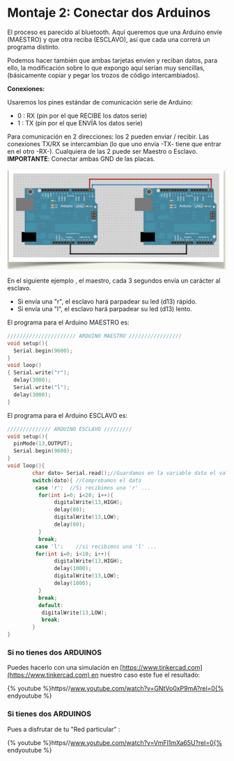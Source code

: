 
# Montaje 2: Conectar dos Arduinos

El proceso es parecido al bluetooth. Aquí queremos que una Arduino envíe (MAESTRO) y que otra reciba (ESCLAVO), así que cada una correrá un programa distinto.

Podemos hacer también que ambas tarjetas envíen y reciban datos, para ello, la modificación sobre lo que expongo aquí serían muy sencillas, (básicamente copiar y pegar los trozos de código intercambiados).

**Conexiones:**

Usaremos los pines estándar de comunicación serie de Arduino: 

- 0 : RX (pin por el que RECIBE los datos serie)
- 1 : TX (pin por el que ENVÍA los datos serie)

Para comunicación en 2 direcciones: los 2 pueden enviar / recibir. Las conexiones TX/RX se intercambian (lo que uno envía -TX- tiene que entrar en el otro -RX-). Cualquiera de las 2 puede ser Maestro o Esclavo. **IMPORTANTE**: Conectar ambas GND de las placas.

![](img/Captura_de_pantalla_2015-04-03_a_las_19.33.22.png)

En el siguiente ejemplo , el maestro, cada 3 segundos envía un carácter al esclavo.

- Si envía una "r", el esclavo hará parpadear su led (d13) rápido.
- Si envía una "l", el esclavo hará parpadear su led (d13) lento.

El programa para el Arduino MAESTRO es:

```cpp
////////////////////// ARDUINO MAESTRO /////////////////
void setup(){ 
  Serial.begin(9600);
}
void loop()
{ Serial.write("r");
  delay(3000);
  Serial.write("l");
  delay(3000);
}
```

El programa para el Arduino ESCLAVO es:

```cpp
////////////// ARDUINO ESCLAVO /////////
void setup(){ 
  pinMode(13,OUTPUT);
  Serial.begin(9600);
}
void loop(){ 
        char dato= Serial.read();//Guardamos en la variable dato el valor leido
        switch(dato){ //Comprobamos el dato
         case 'r':  //Si recibimos una 'r' ...
          for(int i=0; i<20; i++){
               digitalWrite(13,HIGH);
               delay(80);
               digitalWrite(13,LOW);
               delay(80);
          }
          break;
         case 'l':    //si recibimos una 'l' ...
         for(int i=0; i<10; i++){
               digitalWrite(13,HIGH);
               delay(1000);
               digitalWrite(13,LOW);
               delay(1000);
          }
          break;
          default:
           digitalWrite(13,LOW);
           break;
        }
}
```

### Si no tienes dos ARDUINOS

Puedes hacerlo con una simulación en [https://www.tinkercad.com](https://www.tinkercad.com) en nuestro caso este fue el resultado:

{% youtube %}https//www.youtube.com/watch?v=GNtVo0xP9mA?rel=0{% endyoutube %}

### Si tienes dos ARDUINOS

Pues a disfrutar de tu "Red particular" :

{% youtube %}https//www.youtube.com/watch?v=VmFl1mXa65U?rel=0{% endyoutube %}



